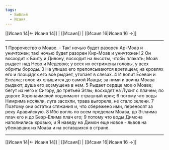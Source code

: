 ```yaml
---
tags:
  - Библия
  - Исаия
---
```

[[Исаия 14|← Исаия 14]] | [[Исаия]] | [[Исаия 16|Исаия 16 →]]

---
1 Пророчество о Моаве. - Так! ночью будет разорен Ар-Моав и уничтожен; так! ночью будет разорен Кир-Моав и уничтожен!
2 Он восходит к Баиту и Дивону, восходит на высоты, чтобы плакать; Моав рыдает над Нево и Медевою; у всех их острижены головы, у всех обриты бороды.
3 На улицах его препоясываются вретищем; на кровлях его и площадях его всё рыдает, утопает в слезах.
4 И вопит Есевон и Елеала; голос их слышится до самой Иаацы; за ними и воины Моава рыдают; душа его возмущена в нем.
5 Рыдает сердце мое о Моаве; бегут из него к Сигору, до третьей Эглы; восходят на Лухит с плачем; по дороге Хоронаимской поднимают страшный крик;
6 потому что воды Нимрима иссякли, луга засохли, трава выгорела, не стало зелени.
7 Поэтому они остатки стяжания и, что сбережено ими, переносят за реку Аравийскую.
8 Ибо вопль по всем пределам Моава, до Эглаима плач его и до Беэр-Елима плач его;
9 потому что воды Димона наполнились кровью, и Я наведу на Димон еще новое - львов на убежавших из Моава и на оставшихся в стране.

---
[[Исаия 14|← Исаия 14]] | [[Исаия]] | [[Исаия 16|Исаия 16 →]]